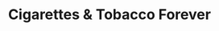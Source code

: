 ---
title: "Cigarettes & Tobacco Forever"
url: /sacramento/cigarettes-and-tobacco-forever/
shop: tobacco
---